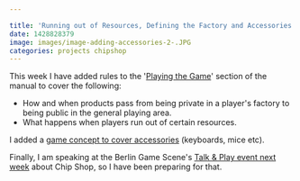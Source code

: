 ```yaml
---

title: 'Running out of Resources, Defining the Factory and Accessories'
date: 1428828379
image: images/image-adding-accessories-2-.JPG
categories: projects chipshop
---
```


This week I have added rules to the '[Playing the Game](/manual/playing-game)' section of the manual to cover the following:

- How and when products pass from being private in a player's factory to being public in the general playing area.
- What happens when players run out of certain resources.

I added a [game concept to cover accessories](/content/accessory) (keyboards, mice etc).

Finally, I am speaking at the Berlin Game Scene's <a href="https://www.meetup.com/BerlinGameScene/events/220863773/" target="_blank">Talk & Play event next week</a> about Chip Shop, so I have been preparing for that.
